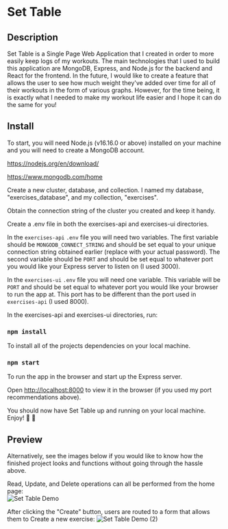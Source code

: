 # Set Table

## Description

Set Table is a Single Page Web Application that I created in order to more easily keep logs of my workouts. The main technologies that I used to build this application are MongoDB, Express, and Node.js for the backend and React for the frontend. In the future, I would like to create a feature that allows the user to see how much weight they've added over time for all of their workouts in the form of various graphs. However, for the time being, it is exactly what I needed to make my workout life easier and I hope it can do the same for you!

## Install

To start, you will need Node.js (v16.16.0 or above) installed on your machine and you will need to create a MongoDB account.

https://nodejs.org/en/download/

https://www.mongodb.com/home

Create a new cluster, database, and collection. I named my database, "exercises_database", and my collection, "exercises".

Obtain the connection string of the cluster you created and keep it handy.

Create a .env file in both the exercises-api and exercises-ui directories. 

In the `exercises-api` `.env` file you will need two variables. The first variable should be `MONGODB_CONNECT_STRING` and should be set equal to your unique connection string obtained earlier (replace <password> with your actual password). The second variable should be `PORT` and should be set equal to whatever port you would like your Express server to listen on (I used 3000).

In the `exercises-ui` `.env` file you will need one variable. This variable will be `PORT` and should be set equal to whatever port you would like your browser to run the app at. This port has to be different than the port used in `exercises-api` (I used 8000).

In the exercises-api and exercises-ui directories, run:

### `npm install`
To install all of the projects dependencies on your local machine.

### `npm start`

To run the app in the browser and start up the Express server.

Open [http://localhost:8000](http://localhost:8000) to view it in the browser (if you used my port recommendations above).

You should now have Set Table up and running on your local machine. Enjoy! :muscle: :raised_hands:
  
## Preview

Alternatively, see the images below if you would like to know how the finished project looks and functions without going through the hassle above.
  
Read, Update, and Delete operations can all be performed from the home page:  
![Set Table Demo](https://github.com/dobell733/set-table/assets/86816915/f8af73d3-f5ba-4b55-8db6-43dca920e243)
  
After clicking the "Create" button, users are routed to a form that allows them to Create a new exercise:
![Set Table Demo (2)](https://github.com/dobell733/set-table/assets/86816915/70e8dacb-f2f3-4b29-a699-7411fdbda1bd)
